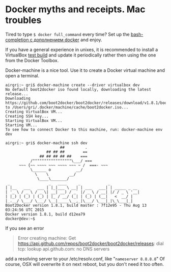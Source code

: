 Docker myths and receipts. Mac troubles
========

Tired to type `$ docker full_command` every time?
Set up the [bash-completion с дополнением docker](http://stackoverflow.com/questions/26132451) and enjoy.

If you have a general experience in unixes, it is recommended to install a VirtualBox [test build](https://www.virtualbox.org/wiki/Testbuilds) and update it periodically rather then using the one from the Docker Toolbox.

Docker-machine is a nice tool. Use it to create a Docker virtual machine and open a terminal.

```
airgri:~ gri$ docker-machine create --driver virtualbox dev
No default boot2docker iso found locally, downloading the latest release...
Downloading https://github.com/boot2docker/boot2docker/releases/download/v1.8.1/boot2docker.iso to /Users/gri/.docker/machine/cache/boot2docker.iso...
Creating VirtualBox VM...
Creating SSH key...
Starting VirtualBox VM...
Starting VM...
To see how to connect Docker to this machine, run: docker-machine env dev

airgri:~ gri$ docker-machine ssh dev
                        ##         .
                  ## ## ##        ==
               ## ## ## ## ##    ===
           /"""""""""""""""""\___/ ===
      ~~~ {~~ ~~~~ ~~~ ~~~~ ~~~ ~ /  ===- ~~~
           \______ o           __/
             \    \         __/
              \____\_______/
 _                 _   ____     _            _
| |__   ___   ___ | |_|___ \ __| | ___   ___| | _____ _ __
| '_ \ / _ \ / _ \| __| __) / _` |/ _ \ / __| |/ / _ \ '__|
| |_) | (_) | (_) | |_ / __/ (_| | (_) | (__|   <  __/ |
|_.__/ \___/ \___/ \__|_____\__,_|\___/ \___|_|\_\___|_|
Boot2Docker version 1.8.1, build master : 7f12e95 - Thu Aug 13 03:24:56 UTC 2015
Docker version 1.8.1, build d12ea79
docker@dev:~$
```

If you see an error
>Error creating machine: Get https://api.github.com/repos/boot2docker/boot2docker/releases: dial tcp: lookup api.github.com: no DNS servers

add a resolving server to your /etc/resolv.conf, like "`nameserver 8.8.8.8`"
Of course, OSX will overwrite it on next reboot, but you don't need it too often.

